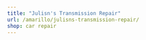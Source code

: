 ```yaml
---
title: "Julisn's Transmission Repair"
url: /amarillo/julisns-transmission-repair/
shop: car repair
---
```

